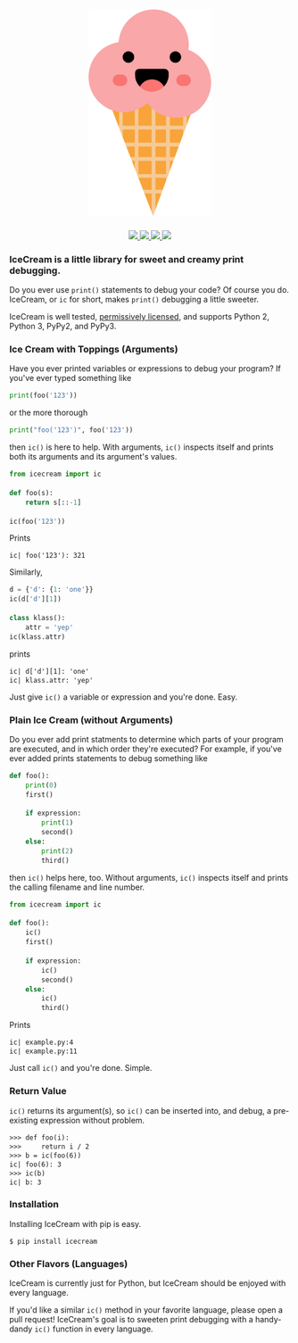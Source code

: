<h1 align="center">
  <img src="icon.svg" width="220px" alt="icecream">
</h1>

<p align="center">
  <a href="https://pypi.python.org/pypi/icecream">
    <img src="https://badge.fury.io/py/icecream.svg">
  </a>
  <a href="https://travis-ci.org/gruns/icecream">
    <img src="https://img.shields.io/travis/gruns/icecream.svg">
  </a>
  <a href="http://unlicense.org/">
    <img src="https://img.shields.io/pypi/l/icecream.svg">
  </a>
  <a href="https://pypi.python.org/pypi/icecream">
    <img src="https://img.shields.io/pypi/pyversions/icecream.svg">
  </a>
</p>


### IceCream is a little library for sweet and creamy print debugging.

Do you ever use `print()` statements to debug your code? Of course you
do. IceCream, or `ic` for short, makes `print()` debugging a little sweeter.

IceCream is well tested, [permissively licensed](LICENSE.txt), and supports
Python 2, Python 3, PyPy2, and PyPy3.


### Ice Cream with Toppings (Arguments)

Have you ever printed variables or expressions to debug your program? If you've
ever typed something like

```python
print(foo('123'))
```

or the more thorough


```python
print("foo('123')", foo('123'))
```

then `ic()` is here to help. With arguments, `ic()` inspects itself and prints
both its arguments and its argument's values.

```python
from icecream import ic

def foo(s):
    return s[::-1]

ic(foo('123'))
```

Prints

```
ic| foo('123'): 321
```

Similarly,

```python
d = {'d': {1: 'one'}}
ic(d['d'][1])

class klass():
    attr = 'yep'
ic(klass.attr)
```

prints

```
ic| d['d'][1]: 'one'
ic| klass.attr: 'yep'
```

Just give `ic()` a variable or expression and you're done. Easy.


### Plain Ice Cream (without Arguments)

Do you ever add print statments to determine which parts of your program are
executed, and in which order they're executed? For example, if you've ever added
prints statements to debug something like

```python
def foo():
    print(0)
    first()

    if expression:
        print(1)
        second()
    else:
        print(2)
        third()
```

then `ic()` helps here, too. Without arguments, `ic()` inspects itself and
prints the calling filename and line number.

```python
from icecream import ic

def foo():
    ic()
    first()
    
    if expression:
        ic()
        second()
    else:
        ic()
        third()
```

Prints

```
ic| example.py:4
ic| example.py:11
```

Just call `ic()` and you're done. Simple.


### Return Value

`ic()` returns its argument(s), so `ic()` can be inserted into, and debug, a
pre-existing expression without problem.

```pycon
>>> def foo(i):
>>>     return i / 2
>>> b = ic(foo(6))
ic| foo(6): 3
>>> ic(b)
ic| b: 3
```


### Installation

Installing IceCream with pip is easy.

```
$ pip install icecream
```


### Other Flavors (Languages)

IceCream is currently just for Python, but IceCream should be enjoyed with every
language.

If you'd like a similar `ic()` method in your favorite language, please open a
pull request! IceCream's goal is to sweeten print debugging with a handy-dandy
`ic()` function in every language.
